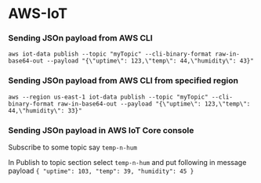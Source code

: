 # AWS-IoT

### Sending JSOn payload from AWS CLI 
`aws iot-data publish --topic "myTopic" --cli-binary-format raw-in-base64-out --payload "{\"uptime\": 123,\"temp\": 44,\"humidity\": 43}"`

### Sending JSOn payload from AWS CLI  from specified region

`aws --region us-east-1 iot-data publish --topic "myTopic" --cli-binary-format raw-in-base64-out --payload "{\"uptime\": 123,\"temp\": 44,\"humidity\": 33}"`

### Sending JSOn payload in AWS IoT Core console

Subscribe to some topic say `temp-n-hum`

In Publish to topic section select  `temp-n-hum` and put following in message payload
`{
  "uptime": 103,
  "temp": 39,
  "humidity": 45
}`


